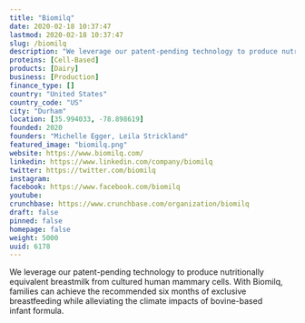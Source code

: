 ```yaml
---
title: "Biomilq"
date: 2020-02-18 10:37:47
lastmod: 2020-02-18 10:37:47
slug: /biomilq
description: "We leverage our patent-pending technology to produce nutritionally equivalent breastmilk from cultured human mammary cells. With Biomilq, families can achieve the recommended six months of exclusive breastfeeding while alleviating the climate impacts of bovine-based infant formula."
proteins: [Cell-Based]
products: [Dairy]
business: [Production]
finance_type: []
country: "United States"
country_code: "US"
city: "Durham"
location: [35.994033, -78.898619]
founded: 2020
founders: "Michelle Egger, Leila Strickland"
featured_image: "biomilq.png"
website: https://www.biomilq.com/
linkedin: https://www.linkedin.com/company/biomilq
twitter: https://twitter.com/biomilq
instagram: 
facebook: https://www.facebook.com/biomilq
youtube: 
crunchbase: https://www.crunchbase.com/organization/biomilq
draft: false
pinned: false
homepage: false
weight: 5000
uuid: 6178
---
```

We leverage our patent-pending technology to produce nutritionally equivalent breastmilk from cultured human mammary cells. With Biomilq, families can achieve the recommended six months of exclusive breastfeeding while alleviating the climate impacts of bovine-based infant formula.
